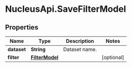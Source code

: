 # NucleusApi.SaveFilterModel

## Properties
Name | Type | Description | Notes
------------ | ------------- | ------------- | -------------
**dataset** | **String** | Dataset name. | 
**filter** | [**FilterModel**](FilterModel.md) |  | [optional] 


